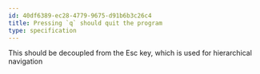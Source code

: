 ```yaml
---
id: 40df6389-ec28-4779-9675-d91b6b3c26c4
title: Pressing `q` should quit the program
type: specification
---
```


This should be decoupled from the Esc key, which is used for hierarchical navigation
